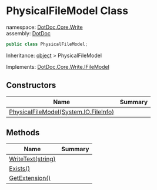 ﻿# PhysicalFileModel Class

namespace: [DotDoc\.Core\.Write](../DotDoc.Core.Write.md)<br />
assembly: [DotDoc](../../DotDoc.md)



```csharp
public class PhysicalFileModel;
```

Inheritance: [object](https://docs.microsoft.com/ja-jp/dotnet/api/System.Object) > PhysicalFileModel

Implements: [DotDoc\.Core\.Write\.IFileModel](../../DotDoc/DotDoc.Core.Write/IFileModel.md)

## Constructors

| Name | Summary |
|------|---------|
| [PhysicalFileModel\(System\.IO\.FileInfo\)](./PhysicalFileModel/$ctor.md) |  |

## Methods

| Name | Summary |
|------|---------|
| [WriteText\(string\)](./PhysicalFileModel/WriteText.md) |  |
| [Exists\(\)](./PhysicalFileModel/Exists.md) |  |
| [GetExtension\(\)](./PhysicalFileModel/GetExtension.md) |  |

